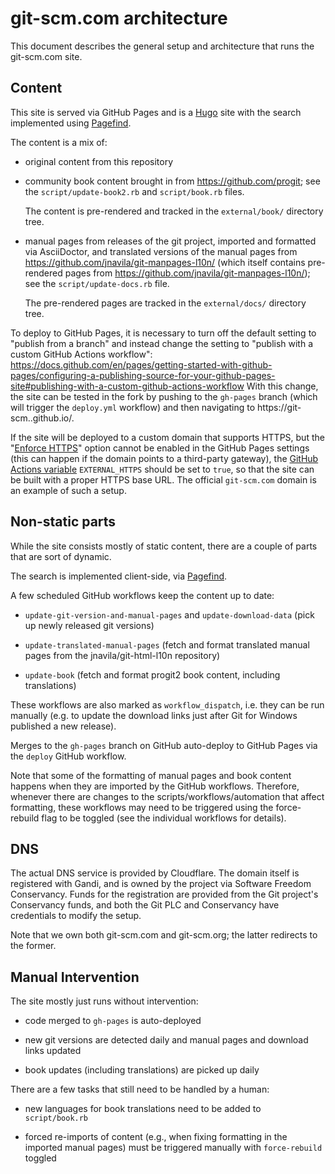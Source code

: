 # git-scm.com architecture

This document describes the general setup and architecture that runs the
git-scm.com site.

## Content

This site is served via GitHub Pages and is a [Hugo](https://gohugo.io/) site
with the search implemented using [Pagefind](https://pagefind.app/).

The content is a mix of:

  - original content from this repository

  - community book content brought in from https://github.com/progit;
    see the `script/update-book2.rb` and `script/book.rb` files.

    The content is pre-rendered and tracked in the `external/book/` directory
    tree.

  - manual pages from releases of the git project, imported and formatted via
    AsciiDoctor, and translated versions of the manual pages from
    https://github.com/jnavila/git-manpages-l10n/ (which itself contains
    pre-rendered pages from https://github.com/jnavila/git-manpages-l10n/); see
    the `script/update-docs.rb` file.

    The pre-rendered pages are tracked in the `external/docs/` directory tree.

To deploy to GitHub Pages, it is necessary to turn off the default setting to
"publish from a branch" and instead change the setting to "publish with a
custom GitHub Actions workflow":
https://docs.github.com/en/pages/getting-started-with-github-pages/configuring-a-publishing-source-for-your-github-pages-site#publishing-with-a-custom-github-actions-workflow
With this change, the site can be tested in the fork by pushing to the
`gh-pages` branch (which will trigger the `deploy.yml` workflow) and then
navigating to https://git-scm.<user>.github.io/.

If the site will be deployed to a custom domain that supports HTTPS,
but the "[Enforce HTTPS]" option cannot be enabled in the GitHub Pages settings
(this can happen if the domain points to a third-party gateway),
the [GitHub Actions variable] `EXTERNAL_HTTPS` should be set to `true`,
so that the site can be built with a proper HTTPS base URL.
The official `git-scm.com` domain is an example of such a setup.

[Enforce HTTPS]: https://docs.github.com/en/pages/getting-started-with-github-pages/securing-your-github-pages-site-with-https#enforcing-https-for-your-github-pages-site
[GitHub Actions variable]: https://docs.github.com/en/actions/writing-workflows/choosing-what-your-workflow-does/store-information-in-variables#defining-configuration-variables-for-multiple-workflows

## Non-static parts

While the site consists mostly of static content, there are a couple of
parts that are sort of dynamic.

The search is implemented client-side, via [Pagefind](https://pagefind.app/).

A few scheduled GitHub workflows keep the content up to date:

  - `update-git-version-and-manual-pages` and `update-download-data` (pick
    up newly released git versions)

  - `update-translated-manual-pages` (fetch and format translated manual
    pages from the jnavila/git-html-l10n repository)

  - `update-book` (fetch and format progit2 book content,
    including translations)

These workflows are also marked as `workflow_dispatch`, i.e. they can be run
manually (e.g. to update the download links just after Git for Windows
published a new release).

Merges to the `gh-pages` branch on GitHub auto-deploy to GitHub Pages via the
`deploy` GitHub workflow.

Note that some of the formatting of manual pages and book content happens
when they are imported by the GitHub workflows. Therefore, whenever there are
changes to the scripts/workflows/automation that affect formatting, these
workflows may need to be triggered using the force-rebuild flag to be toggled
(see the individual workflows for details).

## DNS

The actual DNS service is provided by Cloudflare. The domain itself is
registered with Gandi, and is owned by the project via Software Freedom
Conservancy. Funds for the registration are provided from the Git project's
Conservancy funds, and both the Git PLC and Conservancy have credentials to
modify the setup.

Note that we own both git-scm.com and git-scm.org; the latter redirects
to the former.

## Manual Intervention

The site mostly just runs without intervention:

  - code merged to `gh-pages` is auto-deployed

  - new git versions are detected daily and manual pages and download links
    updated

  - book updates (including translations) are picked up daily

There are a few tasks that still need to be handled by a human:

  - new languages for book translations need to be added to
    `script/book.rb`

  - forced re-imports of content (e.g., when fixing formatting in the
    imported manual pages) must be triggered manually with `force-rebuild`
    toggled
